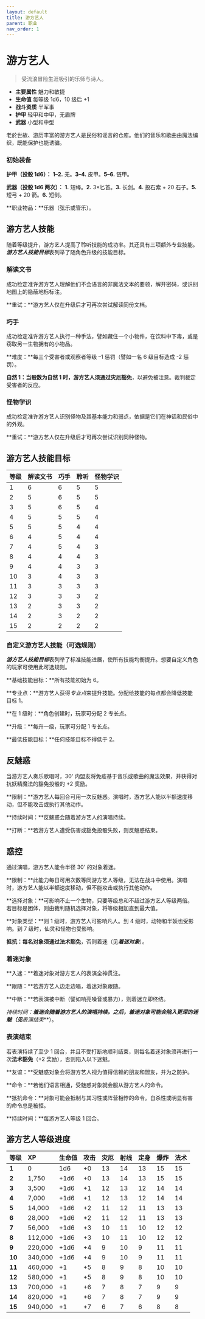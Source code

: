 ```yaml
---
layout: default
title: 游方艺人
parent: 职业
nav_order: 1
---
```


# 游方艺人

> 受流浪冒险生涯吸引的乐师与诗人。

- **主要属性**	魅力和敏捷
- **生命值**	每等级 1d6，10 级后 +1
- **战斗资质**	半军事
- **护甲**	轻甲和中甲，无盾牌
- **武器**	小型和中型

老於世故、游历丰富的游方艺人是民俗和谣言的仓库。他们的音乐和歌曲由魔法编织，既能保护也能诱骗。

### 初始装备

**护甲（投骰 1d6）：** **1–2.** 无。**3–4.** 皮甲。**5–6.** 链甲。

**武器（投骰 1d6 两次）：** **1.** 短棒。**2.** 3×匕首。**3.** 长剑。**4.** 投石索 + 20 石子。**5.** 短弓 + 20 箭。**6.** 短剑。

**职业物品：**乐器（弦乐或管乐）。

## 游方艺人技能

随着等级提升，游方艺人提高了聆听技能的成功率。其还具有三项额外专业技能。***游方艺人技能目标***表列举了随角色升级的技能目标。

### 解读文书

成功检定准许游方艺人理解他们不会语言的非魔法文本的要领，解开密码，或识别地图上的隐蔽地标标注。

**重试：**游方艺人仅在升级后才可再次尝试解读同份文档。

### 巧手

成功检定准许游方艺人执行一种手法，譬如藏住一个小物件，在饮料中下毒，或是窃取另一生物拥有的小物品。

**难度：**每三个受害者或观察者等级 –1 惩罚（譬如一名 6 级目标造成 -2 惩罚）。

**自然 1：**当骰数为自然 1 时，游方艺人须通过**灾厄豁免**，以避免被注意。裁判裁定受害者的反应。

### 怪物学识

成功检定准许游方艺人识别怪物及其基本能力和弱点，依据是它们在神话和民俗中的外观。

**重试：**游方艺人仅在升级后才可再次尝试识别同种怪物。

## 游方艺人技能目标

| 等级 | 解读文书 | 巧手 | 聆听 | 怪物学识 |
| :---- | :------------ | :---------- | :----- | :----------- |
| 1 | 6 | 6 | 5 | 5 |
| 2 | 5 | 6 | 5 | 5 |
| 3 | 5 | 6 | 5 | 4 |
| 4 | 5 | 5 | 5 | 4 |
| 5 | 5 | 5 | 4 | 4 |
| 6 | 4 | 5 | 4 | 4 |
| 7 | 4 | 5 | 4 | 3 |
| 8 | 4 | 4 | 4 | 3 |
| 9 | 4 | 4 | 3 | 3 |
| 10 | 3 | 4 | 3 | 3 |
| 11 | 3 | 3 | 3 | 3 |
| 12 | 3 | 3 | 3 | 2 |
| 13 | 2 | 3 | 3 | 2 |
| 14 | 2 | 3 | 2 | 2 |
| 15 | 2 | 2 | 2 | 2 |

### 自定义游方艺人技能（可选规则）

***游方艺人技能目标***表列举了标准技能进展，使所有技能均衡提升。想要自定义角色的玩家可使用此可选规则。

**基础技能目标：**所有技能初始为 6。

**专业点：**游方艺人获得*专业点*来提升技能。分配给技能的每点都会降低技能目标 1。

**在 1 级时：**角色创建时，玩家可分配 2 专长点。

**升级：**每升一级，玩家可分配 1 专长点。

**最低技能目标：**任何技能目标不得低于 2。

## 反魅惑

当游方艺人奏乐歌唱时，30' 内盟友将免疫基于音乐或歌曲的魔法效果，并获得对抗妖精魔法的豁免投骰的 +2 奖励。

**限制：**游方艺人每回合可用一次反魅惑。演唱时，游方艺人能以半额速度移动，但不能攻击或执行其他动作。

**持续时间：**反魅惑会随着游方艺人的演唱持续。

**打断：**若游方艺人遭受伤害或豁免投骰失败，则反魅惑结束。

## 惑控

通过演唱，游方艺人能令半径 30' 的对象着迷。

**限制：**此能力每日可用次数等同游方艺人等级，无法在战斗中使用。演唱时，游方艺人能以半额速度移动，但不能攻击或执行其他动作。

**选择对象：**可影响不止一个生物，只要等级总和不超过游方艺人等级两倍。若目标是团体，则由裁判随机选择对象，将等级相加直到最大值。

**对象类型：**则 1 级时，游方艺人可影响凡人。到 4 级时，动物和半妖也受影响。到 7 级时，仙灵和怪物也受影响。

**抵抗：**每名对象须通过**法术豁免**，否则着迷（见***着迷对象***）。

### 着迷对象

**入迷：**着迷对象对游方艺人的表演全神贯注。

**跟随：**若游方艺人边走边唱，着迷对象跟随。

**中断：**若表演被中断（譬如响亮噪音或暴力），则着迷立即终结。

**持续时间：**着迷会随着游方艺人的演唱持续。之后，着迷对象可能会陷入更深的迷魅（见***表演结束***）。

### 表演结束

若表演持续了至少 1 回合，并且不受打断地顺利结束，则每名着迷对象须再进行一次**法术豁免**（+2 奖励），否则陷入以下迷魅。

**友谊：**受魅惑对象会将游方艺人视为值得信赖的朋友和盟友，并为之防护。

**命令：**若他们语言相通，受魅惑对象就会服从游方艺人的命令。

**抵抗命令：**对象可能会抵制与其习性或阵营相悖的命令。自杀性或明显有害的命令总是被拒。

**持续时间：**每游方艺人等级 1 回合。

## 游方艺人等级进度

| 等级 | XP | 生命值 | 攻击 | 灾厄 | 射线 | 定身 | 爆炸 | 法术 |
| :----- | :------ | :--------- | :----- | :--- | :--- | :--- | :---- | :---- |
| **1** | 0 | 1d6 | +0 | 13 | 14 | 13 | 15 | 15 |
| **2** | 1,750 | +1d6 | +0 | 13 | 14 | 13 | 15 | 15 |
| **3** | 3,500 | +1d6 | +1 | 12 | 13 | 12 | 14 | 14 |
| **4** | 7,000 | +1d6 | +1 | 12 | 13 | 12 | 14 | 14 |
| **5** | 14,000 | +1d6 | +2 | 11 | 12 | 11 | 13 | 13 |
| **6** | 28,000 | +1d6 | +2 | 11 | 12 | 11 | 13 | 13 |
| **7** | 56,000 | +1d6 | +3 | 10 | 11 | 10 | 12 | 12 |
| **8** | 112,000 | +1d6 | +3 | 10 | 11 | 10 | 12 | 12 |
| **9** | 220,000 | +1d6 | +4 | 9 | 10 | 9 | 11 | 11 |
| **10** | 340,000 | +1d6 | +4 | 9 | 10 | 9 | 11 | 11 |
| **11** | 460,000 | +1 | +5 | 8 | 9 | 8 | 10 | 10 |
| **12** | 580,000 | +1 | +5 | 8 | 9 | 8 | 10 | 10 |
| **13** | 700,000 | +1 | +6 | 7 | 8 | 7 | 9 | 9 |
| **14** | 820,000 | +1 | +6 | 7 | 8 | 7 | 9 | 9 |
| **15** | 940,000 | +1 | +7 | 6 | 7 | 6 | 8 | 8 |
